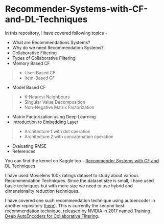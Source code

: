 # Recommender-Systems-with-CF-and-DL-Techniques

In this repository, I have covered following topics - <br>
* What are Recommendations Systems?
* Why do we need Recommendation Systems?
* Collaborative Filtering
* Types of Collaborative Filtering
* Memory Based CF
> * User-Based CF
> * Item-Based CF
* Model Based CF
> * K-Nearest Neighbours
> * Singular Value Decomposition
> * Non-Negative Matrix Factorization

* Matrix Factorization using Deep Learning
* Introduction to Embedding Layer
> * Architecture 1 with dot operation
> * Architecture 2 with concatenation operation
* Evaluating RMSE
* References

You can find the kernel on Kaggle too - [Recommender Systems with CF and DL Techniques](https://www.kaggle.com/fuzzywizard/rec-sys-collaborative-filtering-dl-techniques)

I have used Movielens 100k ratings dataset to study about various Recommendation Techniques. Since the dataset size is small, I have used basic techniques but with more size we need to use hybrid and dimensionality reduction techniques. 

I have covered one such recommendation technique using autoencoder in another repository ([here](https://github.com/Chinmayrane16/DeepRecommender)). This is currently the second best recommendation technique, released by NVIDIA in 2017 named [Training Deep AutoEncoders for Collaborative Filtering](https://github.com/Chinmayrane16/DeepRecommender).
